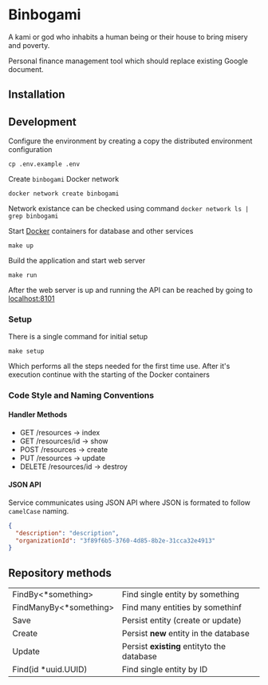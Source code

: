 # Binbogami

A kami or god who inhabits a human being or their house to bring misery and poverty.

Personal finance management tool which should replace existing Google document.

## Installation

## Development

Configure the environment by creating a copy the distributed environment configuration

```shell
cp .env.example .env
```

Create `binbogami` Docker network

```shell
docker network create binbogami
```

Network existance can be checked using command `docker network ls | grep binbogami`

Start [Docker](https://www.docker.com) containers for database and other services

```shell
make up
```

Build the application and start web server

```shell
make run
```

After the web server is up and running the API can be reached by going to [localhost:8101](http://localhost:8101/)

### Setup

There is a single command for initial setup

```shell
make setup
```

Which performs all the steps needed for the first time use.
After it's execution continue with the starting of the Docker containers

### Code Style and Naming Conventions

#### Handler Methods

* GET /resources -> index
* GET /resources/id -> show
* POST /resources -> create
* PUT /resources -> update
* DELETE /resources/id -> destroy

#### JSON API

Service communicates using JSON API where JSON is formated to follow `camelCase` naming.

```json
{
  "description": "description",
  "organizationId": "3f89f6b5-3760-4d85-8b2e-31cca32e4913"
}
```

## Repository methods

|                        |                                            |
|------------------------|--------------------------------------------|
| FindBy<*something>     | Find single entity by something            |
| FindManyBy<*something> | Find many entities by somethinf            |
| Save                   | Persist entity (create or update)          |
| Create                 | Persist **new** entity in the database     |
| Update                 | Persist **existing** entityto the database |
| Find(id *uuid.UUID)    | Find single entity by ID                   |